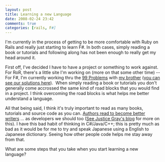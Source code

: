 ```yaml
---
layout: post
title: Learning a new Language
date: 2008-02-24 23:42
comments: true
categories: [rails, F#]
---
```

<p>
I&#39;m currently in the process of getting to be more comfortable with Ruby on Rails and really just starting to learn F#. In both cases, simply reading a book or tutorials and following along has not been enough to really get my head around it.
</p>
<p>
First off, I&#39;ve decided I have to have a project or something to work against. For RoR, there&#39;s a little site I&#39;m working on (more on that some other time) -- For F#, I&#39;m currently working thru the <a href="https://prof.ti.bfh.ch/hew1/informatik3/prolog/p-99/" target="_blank">99 Problems</a> with <a href="http://www.joellanciaux.com" target="_blank">my brother</a> (<a href="/99problems" target="_blank">you can see our solutions here</a>).&nbsp; When simply reading a book or tutorials you don&#39;t generally come accrossed the same kind of road blocks that you would find in a project. I think overcoming the road blocks is what helps me better understand a language. 
</p>
<p>
All that being said, I think it&#39;s truly important to read as many books, tutorials and source code as you can. <a href="http://www.associatedcontent.com/article/13482/reading_to_become_a_better_writer.html" target="_blank">Authors read to become better writers</a> ... as developers we should too (<a href="http://graysmatter.codivation.com/HowIAmBecomingABetterDeveloperPart1OfInfinity.aspx" target="_blank">See Justice Gray&#39;s blog</a> for more on this). I have this bad habit of thinking in C#/Java/C++; this is pretty much as bad as it would be for me to try and speak Japanese using a English to Japanese dictionary. Seeing how other people code helps me stay away from that.&nbsp;
</p>
<p>
What are some steps that you take when you start learning a new language?&nbsp;
</p>

